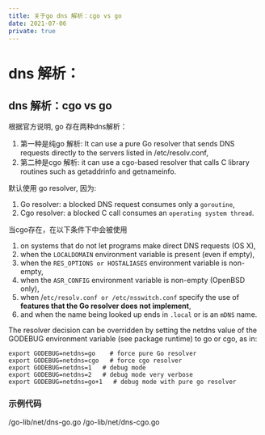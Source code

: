 ```yaml
---
title: 关于go dns 解析：cgo vs go
date: 2021-07-06
private: true
---
```

# dns 解析：
## dns 解析：cgo vs go
根据官方说明, go 存在两种dns解析：
1. 第一种是纯go 解析: It can use a pure Go resolver that sends DNS requests directly to the servers listed in /etc/resolv.conf, 
2. 第二种是cgo 解析: it can use a cgo-based resolver that calls C library routines such as getaddrinfo and getnameinfo.

默认使用 go resolver, 因为:
1. Go resolver: a blocked DNS request consumes only a `goroutine`, 
2. Cgo resolver: a blocked C call consumes an `operating system thread`. 

当cgo存在，在以下条件下中会被使用
1. on systems that do not let programs make direct DNS requests (OS X), 
2. when the `LOCALDOMAIN` environment variable is present (even if empty), 
2. when the `RES_OPTIONS or HOSTALIASES` environment variable is non-empty, 
3. when the `ASR_CONFIG` environment variable is non-empty (OpenBSD only), 
4. when /`etc/resolv.conf or /etc/nsswitch.conf` specify the use of **features that the Go resolver does not implement**, 
7. and when the name being looked up ends in `.local` or is an `mDNS` name.

The resolver decision can be overridden by setting the netdns value of the GODEBUG environment variable (see package runtime) to go or cgo, as in:

    export GODEBUG=netdns=go    # force pure Go resolver
    export GODEBUG=netdns=cgo   # force cgo resolver
    export GODEBUG=netdns=1   # debug mode
    export GODEBUG=netdns=2   # debug mode very verbose
    export GODEBUG=netdns=go+1   # debug mode with pure go resolver

### 示例代码
/go-lib/net/dns-go.go
/go-lib/net/dns-cgo.go